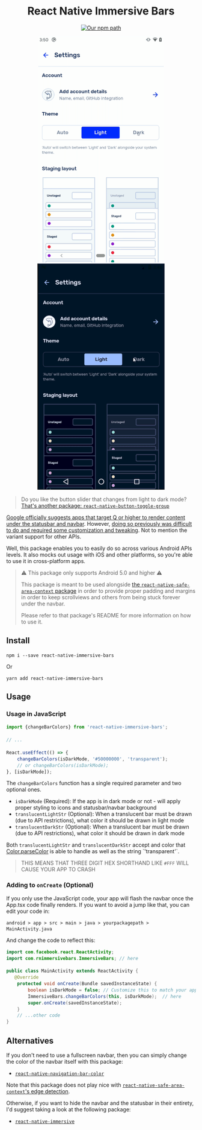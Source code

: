 <h1 align="center">
  React Native Immersive Bars
</h1>
<div align="center">

[![Our npm path](https://badgen.net/npm/v/@nikosfotiadis/react-native-immersive-bars)](https://www.npmjs.com/package/@nikosfotiadis/react-native-immersive-bars)

</div>

<div align="center">

<img height="600" alt="A preview in Android 10" src="./promo/android_10.gif"/>

<img height="600" alt="A preview in Android M" src="./promo/android_m.gif"/>

</div>

> Do you like the button slider that changes from light to dark mode? [That's another package: `react-native-button-toggle-group`](https://github.com/crutchcorn/react-native-button-toggle-group)

[Google officially suggests apps that target Q or higher to render content under the statusbar and navbar](http://youtube.com/watch?v=Nf-fP2u9vjI).
However, [doing so previously was difficult to do and required some customization and tweaking](https://unicorn-utterances.com/posts/draw-under-navbar-using-react-native/). Not to mention the variant support for other APIs.

Well, this package enables you to easily do so across various Android APIs levels. It also mocks out usage with iOS and other platforms, so you're able to use it in cross-platform apps.

> ⚠ This package only supports Android 5.0 and higher ⚠
>
> This package is meant to be used alongside [the `react-native-safe-area-context` package](https://github.com/th3rdwave/react-native-safe-area-context) in order
> to provide proper padding and margins in order to keep scrollviews and others from being stuck forever under the navbar.
>
> Please refer to that package's README for more information on how to use it.

## Install

```
npm i --save react-native-immersive-bars
```

Or

```
yarn add react-native-immersive-bars
```

## Usage

### Usage in JavaScript

```jsx
import {changeBarColors} from 'react-native-immersive-bars';

// ...

React.useEffect(() => {
    changeBarColors(isDarkMode, '#50000000', 'transparent');
    // or changeBarColors(isDarkMode);
}, [isDarkMode]);
```

The `changeBarColors` function has a single required parameter and two optional ones. 

- `isDarkMode` (Required): If the app is in dark mode or not - will apply proper styling to icons and statusbar/navbar background
- `translucentLightStr` (Optional): When a translucent bar must be drawn (due to API restrictions), what color it should be drawn in light mode
- `translucentDarkStr` (Optional): When a translucent bar must be drawn (due to API restrictions), what color it should be drawn in dark mode

Both `translucentLightStr` and `translucentDarkStr` accept and color that [Color.parseColor](https://developer.android.com/reference/android/graphics/Color#parseColor(java.lang.String)) is able to handle as well as the string `'transparent'`.

> THIS MEANS THAT THREE DIGIT HEX SHORTHAND LIKE `#FFF` WILL CAUSE YOUR APP TO CRASH

### Adding to `onCreate` (Optional)

If you only use the JavaScript code, your app will flash the navbar once the App.tsx code finally renders. 
If you want to avoid a jump like that, you can edit your code in:
 
```
android > app > src > main > java > yourpackagepath > MainActivity.java
```

And change the code to reflect this:

```java
import com.facebook.react.ReactActivity;
import com.rnimmersivebars.ImmersiveBars; // here

public class MainActivity extends ReactActivity {
   @Override
    protected void onCreate(Bundle savedInstanceState) {
        boolean isDarkMode = false; // Customize this to match your app's default theme
        ImmersiveBars.changeBarColors(this, isDarkMode);  // here
        super.onCreate(savedInstanceState);
    }
    // ...other code
}
```

## Alternatives

If you don't need to use a fullscreen navbar, then you can simply change the color of the navbar itself with this package:

- [`react-native-navigation-bar-color`](https://github.com/thebylito/react-native-navigation-bar-color)

Note that this package does not play nice with [`react-native-safe-area-context`'s edge detection](https://github.com/th3rdwave/react-native-safe-area-context/).


Otherwise, if you want to hide the navbar and the statusbar in their entirety, I'd suggest taking a look at the following package:

- [`react-native-immersive`](https://github.com/mockingbot/react-native-immersive)
